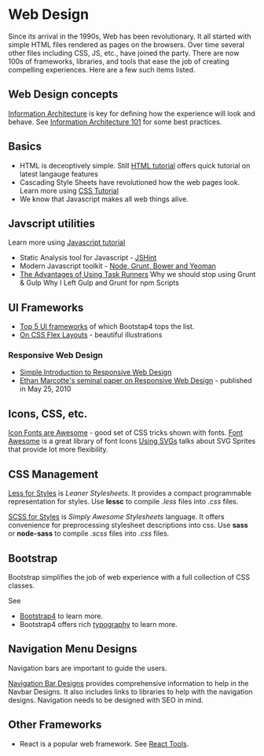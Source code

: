 # Web Design
Since its arrival in the 1990s, Web has been revolutionary. It all started with
simple HTML files rendered as pages on the browsers. Over time several
other files including CSS, JS, etc., have joined the party. There are now 100s
of frameworks, libraries, and tools that ease the job of creating compelling experiences.
Here are a few such items listed.

## Web Design concepts
[Information Architecture](https://www.steptwo.com.au/papers/kmc_whatisinfoarch/)
is key for defining how the experience will look and behave.
See [Information Architecture 101](https://www.webfx.com/blog/web-design/information-architecture-101-techniques-and-best-practices/) for some best practices.

## Basics

 - HTML is deceoptively simple. Still [HTML tutorial](https://www.w3schools.com/html/)
offers quick tutorial on latest langauge features
 - Cascading Style Sheets have revolutioned how the web pages look. Learn more using
 [CSS Tutorial](https://www.w3schools.com/css/)
 - We know that Javascript makes all web things alive.

 ## Javscript utilities
 Learn more using [Javascript tutorial](https://www.w3schools.com/js)

 - Static Analysis tool for Javascript - [JSHint](https://github.com/jshint/jshint)
 - Modern Javascript toolkit - [Node, Grunt, Bower and Yeoman](http://juristr.com/blog/2014/08/node-grunt-yeoman-bower/)
 - [The Advantages of Using Task Runners](https://www.dbswebsite.com/blog/2015/02/24/the-advantages-of-using-task-runners/)
 Why we should stop using Grunt & Gulp
Why I Left Gulp and Grunt for npm Scripts

## UI Frameworks
- [Top 5 UI frameworks](https://www.sitepoint.com/most-popular-frontend-frameworks-compared/) of which Bootstap4 tops the list.
- [On CSS Flex Layouts](https://css-tricks.com/snippets/css/a-guide-to-flexbox/) - beautiful illustrations

### Responsive Web Design
- [Simple Introduction to Responsive Web Design](https://blog.teamtreehouse.com/beginners-guide-to-responsive-web-design)
- [Ethan Marcotte's seminal paper on Responsive Web Design](https://alistapart.com/article/responsive-web-design/) - published in May 25, 2010

## Icons, CSS, etc.
[Icon Fonts are Awesome](https://css-tricks.com/examples/IconFont/) - good set
of CSS tricks shown with fonts.
[Font Awesome](https://fontawesome.com/start) is a great library of font Icons
[Using SVGs](https://gomakethings.com/using-svgs/) talks about SVG Sprites that
provide lot more flexibility.

## CSS Management

[Less for Styles](http://lesscss.org/) is *Leaner Stylesheets*.
It provides a compact programmable representation
for styles. Use **lessc** to compile *.less* files into *.css* files.

[SCSS for Styles](https://sass-lang.com/guide) is *Simply Awesome Stylesheets* language.
It offers convenience for preprocessing stylesheet descriptions into css.
Use **sass** or **node-sass** to compile *.scss* files into *.css* files.

## Bootstrap
Bootstrap simplifies the job of web experience with a full collection of CSS classes.

See
- [Bootstrap4](https://getbootstrap.com) to learn more.
- Bootstrap4 offers rich [typography](https://getbootstrap.com/docs/4.0/content/typography/) to learn more.

## Navigation Menu Designs
Navigation bars are important to guide the users.

[Navigation Bar Designs](https://www.hongkiat.com/blog/navigation-design-ideas-inspiration/)
provides comprehensive information to help in the Navbar Designs.
It also includes links to libraries to help with the navigation designs.
Navigation needs to be designed with SEO in mind.

## Other Frameworks
 - React is a popular web framework. See [React Tools](react_tools.md).
